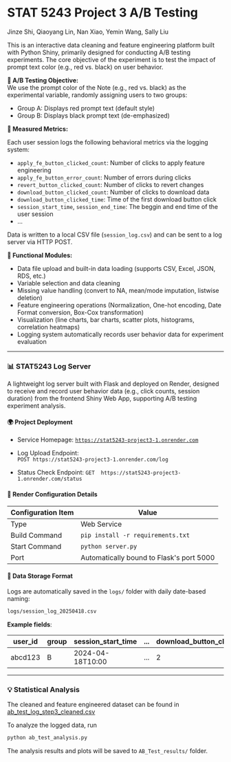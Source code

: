 # STAT 5243 Project 3 A/B Testing

Jinze Shi, Qiaoyang Lin, Nan Xiao, Yemin Wang, Sally Liu

This is an interactive data cleaning and feature engineering platform built with Python Shiny, primarily designed for conducting A/B testing experiments. The core objective of the experiment is to test the impact of prompt text color (e.g., red vs. black) on user behavior.

**🔬 A/B Testing Objective:**  
We use the prompt color of the Note (e.g., red vs. black) as the experimental variable, randomly assigning users to two groups:

- Group A: Displays red prompt text (default style)
- Group B: Displays black prompt text (de-emphasized)

**🎯 Measured Metrics:**

Each user session logs the following behavioral metrics via the logging system:

- `apply_fe_button_clicked_count`: Number of clicks to apply feature engineering
- `apply_fe_button_error_count`: Number of errors during clicks
- `revert_button_clicked_count`: Number of clicks to revert changes
- `download_button_clicked_count`: Number of clicks to download data
- `download_button_clicked_time`: Time of the first download button click
- `session_start_time`, `session_end_time`: The beggin and end time of the user session
- ...

Data is written to a local CSV file (`session_log.csv`) and can be sent to a log server via HTTP POST.

**🧩 Functional Modules:**

- Data file upload and built-in data loading (supports CSV, Excel, JSON, RDS, etc.)
- Variable selection and data cleaning
- Missing value handling (convert to NA, mean/mode imputation, listwise deletion)
- Feature engineering operations (Normalization, One-hot encoding, Date Format conversion, Box-Cox transformation)
- Visualization (line charts, bar charts, scatter plots, histograms, correlation heatmaps)
- Logging system automatically records user behavior data for experiment evaluation



---

### 📊 STAT5243 Log Server

A lightweight log server built with Flask and deployed on Render, designed to receive and record user behavior data (e.g., click counts, session duration) from the frontend Shiny Web App, supporting A/B testing experiment analysis.


#### 🌍 Project Deployment

- Service Homepage: 
  [`https://stat5243-project3-1.onrender.com`](https://stat5243-project3-1.onrender.com)

- Log Upload Endpoint:  
  `POST https://stat5243-project3-1.onrender.com/log`

- Status Check Endpoint:
  `GET  https://stat5243-project3-1.onrender.com/status`


#### 🔧 Render Configuration Details
 
| Configuration Item    | Value                                   |
|-----------------------|-----------------------------------------|
| Type                  | Web Service                             |
| Build Command         | `pip install -r requirements.txt`       |
| Start Command         | `python server.py`                      |
| Port                  | Automatically bound to Flask's port 5000| 


#### 📁 Data Storage Format

Logs are automatically saved in the `logs/` folder with daily date-based naming:

```bash
logs/session_log_20250418.csv
```

**Example fields**:

| user_id | group | session_start_time | ... | download_button_clicked_count |
|---------|-------|--------------------|-----|-------------------------------|
| abcd123 | B     | 2024-04-18T10:00   | ... | 2                             |


---

### 💡 Statistical Analysis

The cleaned and feature engineered dataset can be found in [ab_test_log_step3_cleaned.csv](ab_test_log_step3_cleaned.csv)

To analyze the logged data, run 
```bash
python ab_test_analysis.py
```

The analysis results and plots will be saved to `AB_Test_results/` folder. 